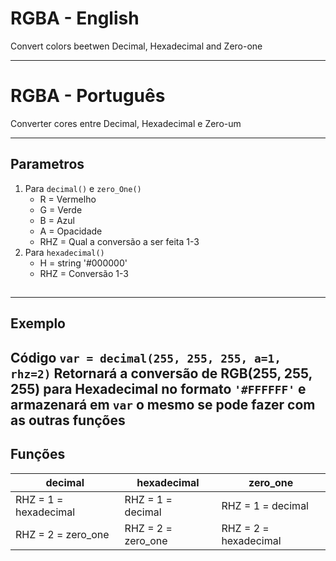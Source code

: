 # RGBA - English

Convert colors beetwen Decimal, Hexadecimal and Zero-one

---
# RGBA - Português
Converter cores entre Decimal, Hexadecimal e Zero-um

---
## Parametros 
1. Para `decimal()` e `zero_One()`
    * R = Vermelho
    * G = Verde
    * B = Azul
    * A = Opacidade
    * RHZ = Qual a conversão a ser feita 1-3
2. Para `hexadecimal()`
    * H = string '#000000'
    * RHZ = Conversão 1-3
##
---
## Exemplo
Código `var = decimal(255, 255, 255, a=1, rhz=2)`
Retornará a conversão de RGB(255, 255, 255) para Hexadecimal no formato `'#FFFFFF'` e armazenará em `var`
o mesmo se pode fazer com as outras funções
---
## Funções

decimal               | hexadecimal        | zero_one
---                   |---                 |---
RHZ = 1 = hexadecimal | RHZ = 1 = decimal  | RHZ = 1 = decimal
RHZ = 2 = zero_one    | RHZ = 2 = zero_one | RHZ = 2 = hexadecimal





